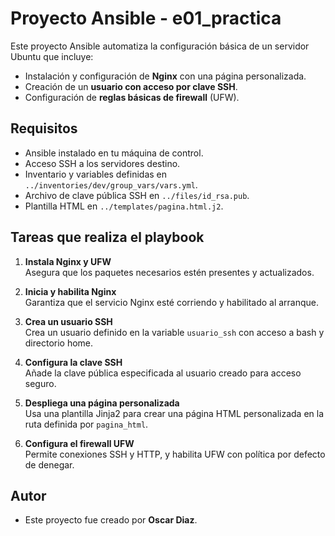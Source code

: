# Proyecto Ansible - e01_practica

Este proyecto Ansible automatiza la configuración básica de un servidor Ubuntu que incluye:

- Instalación y configuración de **Nginx** con una página personalizada.
- Creación de un **usuario con acceso por clave SSH**.
- Configuración de **reglas básicas de firewall** (UFW).

## Requisitos

- Ansible instalado en tu máquina de control.
- Acceso SSH a los servidores destino.
- Inventario y variables definidas en `../inventories/dev/group_vars/vars.yml`.
- Archivo de clave pública SSH en `../files/id_rsa.pub`.
- Plantilla HTML en `../templates/pagina.html.j2`.

## Tareas que realiza el playbook

1. **Instala Nginx y UFW**  
  Asegura que los paquetes necesarios estén presentes y actualizados.

2. **Inicia y habilita Nginx**  
  Garantiza que el servicio Nginx esté corriendo y habilitado al arranque.

3. **Crea un usuario SSH**  
  Crea un usuario definido en la variable `usuario_ssh` con acceso a bash y directorio home.

4. **Configura la clave SSH**  
  Añade la clave pública especificada al usuario creado para acceso seguro.

5. **Despliega una página personalizada**  
  Usa una plantilla Jinja2 para crear una página HTML personalizada en la ruta definida por `pagina_html`.

6. **Configura el firewall UFW**  
  Permite conexiones SSH y HTTP, y habilita UFW con política por defecto de denegar.

## Autor

- Este proyecto fue creado por **Oscar Diaz**.